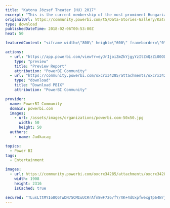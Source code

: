 ```yaml
---
title: "Katona József Theater (HU) 2017"
excerpt: "This is the current membership of the most prominent Hungarian Theater called Katona József Színház shown in a timeline. Legends in English: - Grey:"
originalUrl: https://community.powerbi.com/t5/Data-Stories-Gallery/Katona-J%C3%B3zsef-Theater-HU-2017/m-p/352300
type: download
publishedDateTime: 2018-02-06T00:53:00Z
heat: 50

featuredContent: "<iframe width=\"800\" height=\"600\" frameborder=\"0\" src=\"https://app.powerbi.com/view?r=eyJrIjoiZmZkYjgyYzItZmQzZi00ODljLWIxODItZDVmM2RiMDdkOTg2IiwidCI6Ijk1NzY1MTNjLWQ2OTQtNDA4Ny1iMjExLTM2NjVjZWVlN2VkNCIsImMiOjN9\"></iframe>"

actions:
  - url: "https://app.powerbi.com/view?r=eyJrIjoiZmZkYjgyYzItZmQzZi00ODljLWIxODItZDVmM2RiMDdkOTg2IiwidCI6Ijk1NzY1MTNjLWQ2OTQtNDA4Ny1iMjExLTM2NjVjZWVlN2VkNCIsImMiOjN9"
    type: "preview"
    title: "Preview Report"
    attribution: "PowerBI Community"
  - url: "https://community.powerbi.com/oxcrx34285/attachments/oxcrx34285/DataStoriesGallery/1605/2/Katona%20t%C3%A1rsulat%202018.pbix"
    type: "download"
    title: "Download PBIX"
    attribution: "PowerBI Community"

provider:
  name: PowerBI Community
  domain: powerbi.com
  images:
    - url: /assets/images/organizations/powerbi.com-50x50.jpg
      width: 50
      height: 50
  authors:
    - name: Judkacag

topics:
  - Power BI
tags:
  - Entertainment

images:
  - url: https://community.powerbi.com/oxcrx34285/attachments/oxcrx34285/DataStoriesGallery/1605/1/Katona_Power%20BI.png
    width: 1908
    height: 2316
    isCached: true

secured: "TLusLttMYIo8Q6TwDN7SCMIuUCRrAfn8wF726/fY/XK+4dUxpfwexgTp64Wrjh1f1ZNKodhYRC5u/+vThMt9K0Kbn5l4Q6FTQ7kU+7AoJ75b58QHkdJiizTd/JY6Z6ynuZ5NpXHDqkZX6RDBpLzlY733pf4d4xAf478E3wGcMegNrAxmHz9cEa4feHQlci5aJ4uFHHLluLsYh9uNT/bzIewLgrrYdiPFTqcYSAFfRBBd8BMiF8aUjWYClvy4BsEha5h1iZjza6zFi2uh0T8x1EWfB41JH4E63OxR9OVjBwA5J9uuXkSovh7EFK1/Ie2YIsVr6PI+BeugElyx0TKzjzKMqLbTuu72rJWIaDOC4Fd0uIFKR4tvz4YxVtDMIsXp;6EjmvrSh+CMLD7rq9ejzMw=="
---
```


